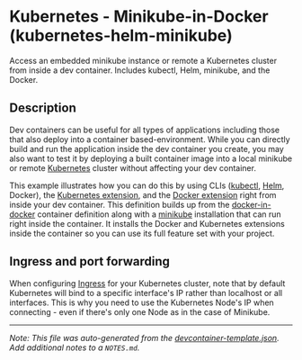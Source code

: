
# Kubernetes - Minikube-in-Docker (kubernetes-helm-minikube)

Access an embedded minikube instance or remote a Kubernetes cluster from inside a dev container. Includes kubectl, Helm, minikube, and the Docker.



## Description

Dev containers can be useful for all types of applications including those that also deploy into a container based-environment. While you can directly build and run the application inside the dev container you create, you may also want to test it by deploying a built container image into a local minikube or remote [Kubernetes](https://kubernetes.io/) cluster without affecting your dev container.

This example illustrates how you can do this by using CLIs ([kubectl](https://kubernetes.io/docs/reference/kubectl/overview/), [Helm](https://helm.sh), Docker), the [Kubernetes extension](https://marketplace.visualstudio.com/items?itemName=ms-kubernetes-tools.vscode-kubernetes-tools), and the [Docker extension](https://marketplace.visualstudio.com/items?itemName=ms-azuretools.vscode-docker) right from inside your dev container.  This definition builds up from the [docker-in-docker](../docker-in-docker) container definition along with a [minikube](https://minikube.sigs.k8s.io/docs/) installation that can run right inside the container. It installs the Docker and Kubernetes extensions inside the container so you can use its full feature set with your project.

## Ingress and port forwarding

When configuring [Ingress](https://kubernetes.io/docs/concepts/services-networking/ingress/) for your Kubernetes cluster, note that by default Kubernetes will bind to a specific interface's IP rather than localhost or all interfaces. This is why you need to use the Kubernetes Node's IP when connecting - even if there's only one Node as in the case of Minikube.

---

_Note: This file was auto-generated from the [devcontainer-template.json](https://github.com/igewebs/Microsoft-Sovereign-Clouds/blob/main/src/kubernetes-helm-minikube/devcontainer-template.json).  Add additional notes to a `NOTES.md`._
